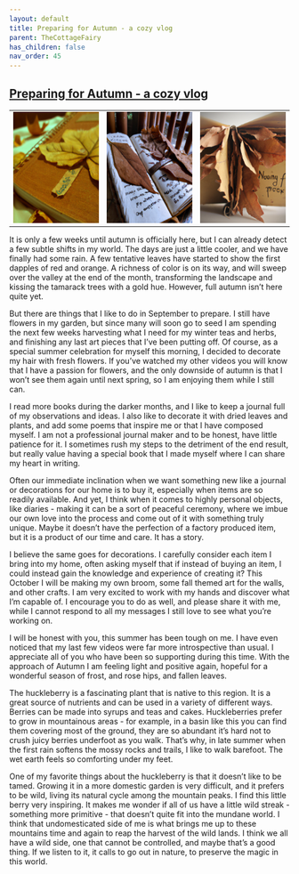 ```yaml
---
layout: default
title: Preparing for Autumn - a cozy vlog
parent: TheCottageFairy
has_children: false
nav_order: 45
---
```


## [Preparing for Autumn - a cozy vlog](https://www.youtube.com/watch?v=8JWGjBLwpeg)

<div>
<table align="center">
	<tr>
		<td align="center">
			<img src="../../posters/Preparing_for_Autumn_-_a_cozy_vlog-[8JWGjBLwpeg]/generated_00.png" height="200" width="200"/>
		</td>
		<td align="center">
			<img src="../../posters/Preparing_for_Autumn_-_a_cozy_vlog-[8JWGjBLwpeg]/generated_01.png" height="200" width="200"/>
		</td>
		<td align="center">
			<img src="../../posters/Preparing_for_Autumn_-_a_cozy_vlog-[8JWGjBLwpeg]/generated_02.png" height="200" width="200"/>
		</td>
	</tr>
</table>
</div>

It is only a few weeks until autumn is officially here, but I can already detect a few subtle shifts in my world. The days are just a little cooler, and we have finally had some rain. A few tentative leaves have started to show the first dapples of red and orange. A richness of color is on its way, and will sweep over the valley at the end of the month, transforming the landscape and kissing the tamarack trees with a gold hue. However, full autumn isn’t here quite yet.

But there are things that I like to do in September to prepare. I still have flowers in my garden, but since many will soon go to seed I am spending the next few weeks harvesting what I need for my winter teas and herbs, and finishing any last art pieces that I’ve been putting off. Of course, as a special summer celebration for myself this morning, I decided to decorate my hair with fresh flowers. If you’ve watched my other videos you will know that I have a passion for flowers, and the only downside of autumn is that I won’t see them again until next spring, so I am enjoying them while I still can.

I read more books during the darker months, and I like to keep a journal full of my observations and ideas. I also like to decorate it with dried leaves and plants, and add some poems that inspire me or that I have composed myself. I am not a professional journal maker and to be honest, have little patience for it. I sometimes rush my steps to the detriment of the end result, but really value having a special book that I made myself where I can share my heart in writing.

Often our immediate inclination when we want something new like a journal or decorations for our home is to buy it, especially when items are so readily available. And yet, I think when it comes to highly personal objects, like diaries - making it can be a sort of peaceful ceremony, where we imbue our own love into the process and come out of it with something truly unique. Maybe it doesn’t have the perfection of a factory produced item, but it is a product of our time and care. It has a story.

I believe the same goes for decorations. I carefully consider each item I bring into my home, often asking myself that if instead of buying an item, I could instead gain the knowledge and experience of creating it? This October I will be making my own broom, some fall themed art for the walls, and other crafts. I am very excited to work with my hands and discover what I’m capable of. I encourage you to do as well, and please share it with me, while I cannot respond to all my messages I still love to see what you’re working on.

I will be honest with you, this summer has been tough on me. I have even noticed that my last few videos were far more introspective than usual. I appreciate all of you who have been so supporting during this time. With the approach of Autumn I am feeling light and positive again, hopeful for a wonderful season of frost, and rose hips, and fallen leaves.

The huckleberry is a fascinating plant that is native to this region. It is a great source of nutrients and can be used in a variety of different ways. Berries can be made into syrups and teas and cakes. Huckleberries prefer to grow in mountainous areas - for example, in a basin like this you can find them covering most of the ground, they are so abundant it’s hard not to crush juicy berries underfoot as you walk. That’s why, in late summer when the first rain softens the mossy rocks and trails, I like to walk barefoot. The wet earth feels so comforting under my feet.

One of my favorite things about the huckleberry is that it doesn’t like to be tamed. Growing it in a more domestic garden is very difficult, and it prefers to be wild, living its natural cycle among the mountain peaks. I find this little berry very inspiring. It makes me wonder if all of us have a little wild streak - something more primitive - that doesn’t quite fit into the mundane world. I think that undomesticated side of me is what brings me up to these mountains time and again to reap the harvest of the wild lands. I think we all have a wild side, one that cannot be controlled, and maybe that’s a good thing. If we listen to it, it calls to go out in nature, to preserve the magic in this world.